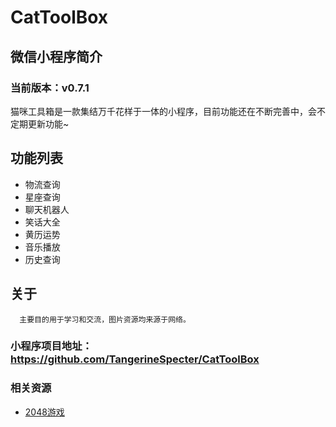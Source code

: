 # CatToolBox
## 微信小程序简介

### 当前版本：v0.7.1

猫咪工具箱是一款集结万千花样于一体的小程序，目前功能还在不断完善中，会不定期更新功能~

## 功能列表

- 物流查询
- 星座查询
- 聊天机器人
- 笑话大全
- 黄历运势
- 音乐播放
- 历史查询

## 关于

      主要目的用于学习和交流，图片资源均来源于网络。

### 小程序项目地址：https://github.com/TangerineSpecter/CatToolBox

### 相关资源

- [2048游戏](https://github.com/gabrielecirulli/2048)
